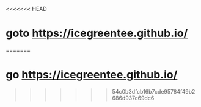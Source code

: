 <<<<<<< HEAD
# goto <https://icegreentee.github.io/>
=======
# go <https://icegreentee.github.io/>
>>>>>>> 54c0b3dfcb16b7cde95784f49b2686d937c69dc6
